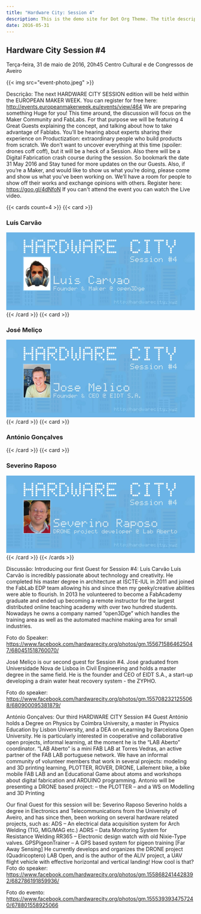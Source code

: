 ```yaml
---
title: "Hardware City: Session 4"
description: This is the demo site for Dot Org Theme. The title description and images front matter is required for meta og content.
date: 2016-05-31
---
```


## Hardware City Session #4

Terça-feira, 31 de maio de 2016, 20h45
Centro Cultural e de Congressos de Aveiro

{{< img src="event-photo.jpeg" >}}

Descrição: The next HARDWARE CITY SESSION edition will be held within the EUROPEAN MAKER WEEK.
You can register for free here: http://events.europeanmakerweek.eu/events/view/464
We are preparing something Huge for you!
This time around, the discussion will focus on the Maker Community and FabLabs. For that purpose we will be featuring 4 Great Guests explaining the concept, and talking about how to take advantage of Fablabs. You’ll be hearing about experts sharing their experience on Productization: extraordinary people who build products from scratch.
We don’t want to uncover everything at this time (spoiler: drones coff coff), but it will be a heck of a Session. Also there will be a Digital Fabrication crash course during the session.
So bookmark the date 31 May 2016 and Stay tuned for more updates on the our Guests.
Also, if you’re a Maker, and would like to show us what you’re doing, please come and show us what you’ve been working on. We’ll have a room for people to show off their works and exchange opinions with others. Register here: https://goo.gl/4dNfoN
If you can't attend the event you can watch the Live video.

{{< cards count=4 >}}
{{< card >}}
### Luís Carvão
![](luis-carvao.jpg)
{{< /card >}}
{{< card >}}
### José Meliço
![](jose-melico.jpg)
{{< /card >}}
{{< card >}}
### António Gonçalves
{{< /card >}}
{{< card >}}
### Severino Raposo
![](severino-raposo.jpg)
{{< /card >}}
{{< /cards >}}

Discussão:
Introducing our first Guest for Session #4: Luís Carvão
Luís Carvão is incredibly passionate about technology and creativity. He completed his master degree in architecture at ISCTE-IUL in 2011 and joined the FabLab EDP team allowing his and since then my geeky/creative abilities were able to flourish.
In 2013 he volunteered to become a FabAcademy graduate and ended up becoming a remote instructor for the largest distributed online teaching academy with over two hundred students. Nowadays he owns a company named “open3Dge” which handles the training area as well as the automated machine making area for small industries.

Foto do Speaker: https://www.facebook.com/hardwarecity.org/photos/gm.1556715864625047/680451518760070/

José Meliço is our second guest for Session #4. José graduated from Universidade Nova de Lisboa in Civil Engineering and holds a master degree in the same field. He is the founder and CEO of EIDT S.A., a start-up developing a drain water heat recovery system - the ZYPHO.

Foto do speaker: https://www.facebook.com/hardwarecity.org/photos/gm.1557082321255068/680900095381879/

António Gonçalves: Our third HARDWARE CITY Session #4 Guest
António holds a Degree on Physics by Coimbra University, a master in Physics Education by Lisbon University, and a DEA on eLearning by Barcelona Open University. He is particularly interested in cooperative and collaborative open projects, informal learning, at the moment he is the “LAB Aberto” coordinator.
“LAB Aberto” is a mini FAB LAB at Torres Vedras, an active partner of the FAB LAB portuguese network. We have an informal community of volunteer members that work in several projects: modeling and 3D printing learning, PLOTTER, ROVER, DRONE, Lallement bike, a bike mobile FAB LAB and an Educational Game about atoms and workshops about digital fabrication and ARDUINO programming.
Antonio will be presenting a DRONE based project: – the PLOTTER – and a WS on Modelling and 3D Printing

Our final Guest for this session will be: Severino Raposo
Severino holds a degree in Electronics and Telecommunications from the University of Aveiro, and has since then, been working on several hardware related projects, such as:
ADS – An electrical data acquisition system for Arch Welding (TIG, MIG/MAG etc.)
ADRS – Data Monitoring System for Resistance Welding
RR365 – Electronic design watch with old Nixie-Type valves.
GPSPigeonTrainer – A GPS based system for pigeon training [Far Away Sensing]
He currently develops and organizes the DRONE project (Quadricoptero) LAB Open, and is the author of the ALIV project, a UAV flight vehicle with effective horizontal and vertical landing! How cool is that?
Foto do speaker: https://www.facebook.com/hardwarecity.org/photos/gm.1558682414428392/682786191859936/

Foto do evento: https://www.facebook.com/hardwarecity.org/photos/gm.1555393934757240/678801558925066

